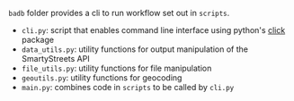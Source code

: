 `badb` folder provides a cli to run workflow set out in `scripts`.
  - `cli.py`: script that enables command line interface using python's [click](https://click.palletsprojects.com/en/7.x/) package
  - `data_utils.py`: utility functions for output manipulation of the SmartyStreets API 
  - `file_utils.py`: utility functions for file manipulation
  - `geoutils.py`: utility functions for geocoding
  - `main.py`: combines code in `scripts` to be called by `cli.py`
